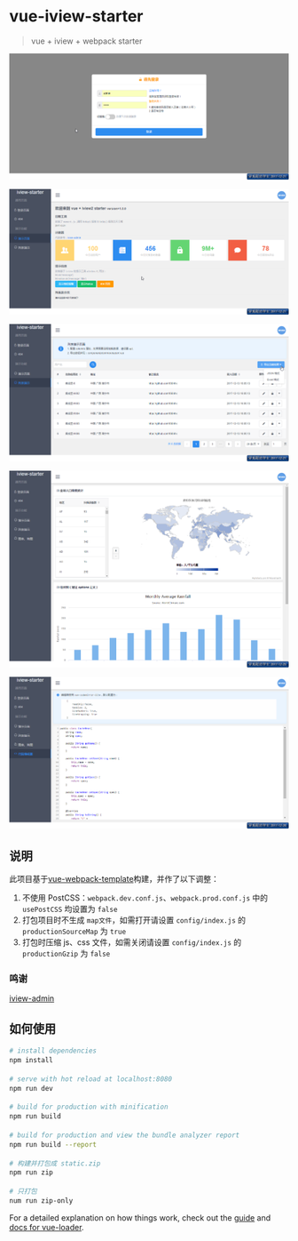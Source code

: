 # vue-iview-starter

> vue + iview + webpack starter

![](static/login.png)

![demo](static/demo.png)

![](static/data-list.png)

![](static/demo-chart.png)

![](static/demo-code.png)

## 说明

此项目基于[vue-webpack-template](https://github.com/vuejs-templates/webpack)构建，并作了以下调整：

1. 不使用 PostCSS：`webpack.dev.conf.js`、`webpack.prod.conf.js` 中的 `usePostCSS` 均设置为 `false`
2. 打包项目时不生成 `map文件`，如需打开请设置 `config/index.js` 的 `productionSourceMap` 为 `true`
3. 打包时压缩 js、css 文件，如需关闭请设置 `config/index.js` 的 `productionGzip` 为 `false`

### 鸣谢

[iview-admin](https://github.com/iview/iview-admin/blob/dev/src/views/Main.vue)

## 如何使用

``` bash
# install dependencies
npm install

# serve with hot reload at localhost:8080
npm run dev

# build for production with minification
npm run build

# build for production and view the bundle analyzer report
npm run build --report

# 构建并打包成 static.zip
npm run zip

# 只打包
num run zip-only
```

For a detailed explanation on how things work, check out the [guide](http://vuejs-templates.github.io/webpack/) and [docs for vue-loader](http://vuejs.github.io/vue-loader).
